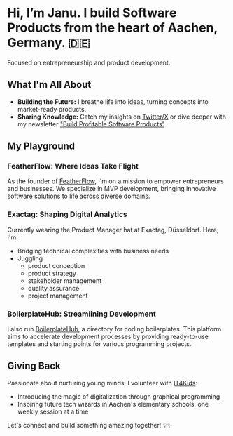 # Hi, I’m Janu. I build Software Products from the heart of Aachen, Germany. 🇩🇪

Focused on entrepreneurship and product development.

## What I'm All About
- **Building the Future:** I breathe life into ideas, turning concepts into market-ready products.
- **Sharing Knowledge:** Catch my insights on [Twitter/X](https://twitter.com/JanuBuilds) or dive deeper with my newsletter ["Build Profitable Software Products"](https://digitalfuture.beehiiv.com/subscribe).
## My Playground
### FeatherFlow: Where Ideas Take Flight
As the founder of [FeatherFlow](http://feather-flow.com/), I'm on a mission to empower entrepreneurs and businesses. We specialize in MVP development, bringing innovative software solutions to life across diverse domains.
### Exactag: Shaping Digital Analytics
Currently wearing the Product Manager hat at Exactag, Düsseldorf. Here, I'm:
- Bridging technical complexities with business needs
- Juggling
  - product conception
  - product strategy
  - stakeholder management
  - quality assurance
  - project management
### BoilerplateHub: Streamlining Development
I also run [BoilerplateHub](https://boilerplatehub.com/), a directory for coding boilerplates. This platform aims to accelerate development processes by providing ready-to-use templates and starting points for various programming projects.

## Giving Back
Passionate about nurturing young minds, I volunteer with [IT4Kids](https://it-for-kids.org/vision):

- Introducing the magic of digitalization through graphical programming
- Inspiring future tech wizards in Aachen's elementary schools, one weekly session at a time

Let's connect and build something amazing together! 💡✨
  
<!--
### Hi there 👋
My name is Janu. Welcome to my Github profile!

:mortar_board:&nbsp; I am a creative, inquisitive **computer science student at RWTH Aachen University** in Germany.  

:bulb:&nbsp; I am currently working on several [**projects and ideas**](Janus_Projects.md).  

:briefcase:&nbsp; I am an **Implementation Consultant** at [**e-dynamics**](https://www.e-dynamics.de/).

:handshake: I **volunteer** as part of [**IT4Kids**](https://it-for-kids.org/vision) as a course instructor and get to teach kids about digitalization through graphical programming at Aachen elementary schools on a weekly basis. 

:computer: I offer **custom software development and consulting services** and specialize in turning your ideas into reality. My goal is to fully understand your needs and work with you to create tailored solutions that meet your specific requirements. You can find out more about my work and expertise at [**www.lingeswaran.com/services**](https://lingeswaran.com/services/). If you're interested in collaborating or have any inquiries, please feel free to contact me via email at janu@lingeswaran.com.


Besides being a **working student** at **Küchenheld**, I am currently working on the following projects and ideas:

- :revolving_hearts: :globe_with_meridians: &nbsp; Dating apps for ethnic diasporas and the special needs of them
- :book: :iphone: &nbsp; An app for bookworms, authors and those who want to become one in the guise of a social media platform
- :computer: :soccer: &nbsp; Web scraping + data analysis, especially in soccer
- :video_game: :muscle: &nbsp; Gamification in the area of learning + fitness

I am also working on other exciting projects which I will add here as soon as they become more concrete.



**EinGuterWaran/EinGuterWaran** is a ✨ _special_ ✨ repository because its `README.md` (this file) appears on your GitHub profile.

Here are some ideas to get you started:

- 🔭 I’m currently working on ...
- 🌱 I’m currently learning ...
- 👯 I’m looking to collaborate on ...
- 🤔 I’m looking for help with ...
- 💬 Ask me about ...
- 📫 How to reach me: ...
- 😄 Pronouns: ...
- ⚡ Fun fact: ...
-->

